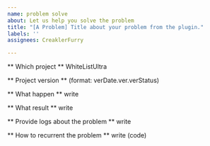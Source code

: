 ```yaml
---
name: problem solve
about: Let us help you solve the problem
title: "[A Problem] Title about your problem from the plugin."
labels: ''
assignees: CreaklerFurry

---
```


** Which project **
WhiteListUltra

** Project version **
(format: verDate.ver.verStatus)

** What happen **
write

** What result **
write

** Provide logs about the problem **
write

** How to recurrent the problem **
write (code)
